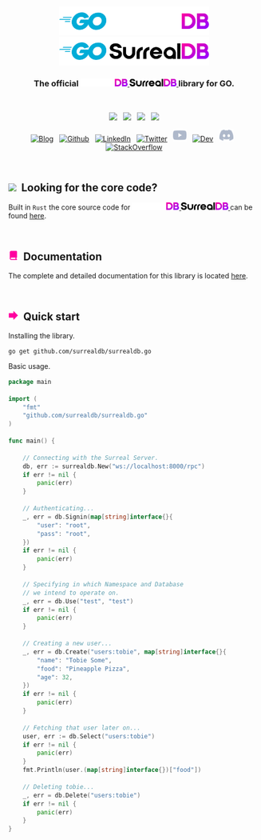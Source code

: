 <br>

<p align="center">
    <a href="https://surrealdb.com#gh-dark-mode-only" target="_blank">
        <img width="300" src="/img/white/logo_go.svg" alt="SurrealDB GO Logo">
    </a>
    <a href="https://surrealdb.com#gh-light-mode-only" target="_blank">
        <img width="300" src="/img/black/logo_go.svg" alt="SurrealDB GO Logo">
    </a>
</p>

<h3 align="center">
    The official
    <a href="https://surrealdb.com#gh-dark-mode-only" target="_blank">
        <img src="https://raw.githubusercontent.com/surrealdb/surrealdb/main/img/white/text.svg" height="15" alt="SurrealDB">
    </a>
    <a href="https://surrealdb.com#gh-light-mode-only" target="_blank">
        <img src="https://raw.githubusercontent.com/surrealdb/surrealdb/main/img/black/text.svg" height="15" alt="SurrealDB">
    </a>
    library for GO.
</h3>

<br>

<p align="center">
    <a href="https://github.com/surrealdb/surrealdb.go"><img src="https://img.shields.io/badge/status-beta-ff00bb.svg?style=flat-square"></a>
    &nbsp;
    <a href="https://surrealdb.com/docs/integration/libraries/golang"><img src="https://img.shields.io/badge/docs-view-44cc11.svg?style=flat-square"></a>
    &nbsp;
    <a href="https://pkg.go.dev/github.com/surrealdb/surrealdb.go"><img src="https://pkg.go.dev/badge/github.com/surrealdb/surrealdb.go.svg"></a>
    &nbsp;
    <a href="https://github.com/surrealdb/license"><img src="https://img.shields.io/badge/license-Apache_License_2.0-00bfff.svg?style=flat-square"></a>
</p>

<p align="center">
	<a href="https://surrealdb.com/blog"><img height="25" src="https://raw.githubusercontent.com/surrealdb/surrealdb/main/img/social/blog.svg" alt="Blog"></a>
	&nbsp;
	<a href="https://github.com/surrealdb/surrealdb"><img height="25" src="https://raw.githubusercontent.com/surrealdb/surrealdb/main/img/social/github.svg" alt="Github	"></a>
	&nbsp;
    <a href="https://www.linkedin.com/company/surrealdb/"><img height="25" src="https://raw.githubusercontent.com/surrealdb/surrealdb/main/img/social/linkedin.svg" alt="LinkedIn"></a>
    &nbsp;
    <a href="https://twitter.com/surrealdb"><img height="25" src="https://raw.githubusercontent.com/surrealdb/surrealdb/main/img/social/twitter.svg" alt="Twitter"></a>
    &nbsp;
    <a href="https://www.youtube.com/channel/UCjf2teVEuYVvvVC-gFZNq6w"><img height="25" src="https://raw.githubusercontent.com/surrealdb/surrealdb/main/img/social/youtube.svg" alt="Youtube"></a>
    &nbsp;
    <a href="https://dev.to/surrealdb"><img height="25" src="https://raw.githubusercontent.com/surrealdb/surrealdb/main/img/social/dev.svg" alt="Dev"></a>
    &nbsp;
    <a href="https://surrealdb.com/discord"><img height="25" src="https://raw.githubusercontent.com/surrealdb/surrealdb/main/img/social/discord.svg" alt="Discord"></a>
    &nbsp;
    <a href="https://stackoverflow.com/questions/tagged/surrealdb"><img height="25" src="https://raw.githubusercontent.com/surrealdb/surrealdb/main/img/social/stack-overflow.svg" alt="StackOverflow"></a>

</p>

<br>

<h2><img height="20" src="https://raw.githubusercontent.com/surrealdb/surrealdb/main/img/whatissurreal.svg">&nbsp;&nbsp;Looking for the core code?</h2>

Built in `Rust` the core source code for
<a href="https://surrealdb.com#gh-dark-mode-only" target="_blank">
<img src="https://raw.githubusercontent.com/surrealdb/surrealdb/main/img/white/text.svg" height="15" alt="SurrealDB">
</a>
<a href="https://surrealdb.com#gh-light-mode-only" target="_blank">
<img src="https://raw.githubusercontent.com/surrealdb/surrealdb/main/img/black/text.svg" height="15" alt="SurrealDB">
</a>
can be found [here](https://github.com/surrealdb/surrealdb).

<br>

<h2><img height="20" src="https://raw.githubusercontent.com/surrealdb/surrealdb/main/img/documentation.svg">&nbsp;&nbsp;Documentation</h2>

The complete and detailed documentation for this library is located [here](https://surrealdb.com/docs/integration/libraries/golang).

<br>

<h2><img height="20" src="https://raw.githubusercontent.com/surrealdb/surrealdb/main/img/gettingstarted.svg">&nbsp;&nbsp;Quick start</h2>

Installing the library.

```cli
go get github.com/surrealdb/surrealdb.go
```

Basic usage.

```go
package main

import (
    "fmt"
	"github.com/surrealdb/surrealdb.go"
)

func main() {

    // Connecting with the Surreal Server.
    db, err := surrealdb.New("ws://localhost:8000/rpc")
	if err != nil {
		panic(err)
	}

    // Authenticating...
    _, err = db.Signin(map[string]interface{}{
		"user": "root",
		"pass": "root",
	})
    if err != nil {
		panic(err)
	}

    // Specifying in which Namespace and Database
    // we intend to operate on.
    _, err = db.Use("test", "test")
	if err != nil {
		panic(err)
	}

    // Creating a new user...
    _, err = db.Create("users:tobie", map[string]interface{}{
		"name": "Tobie Some",
		"food": "Pineapple Pizza",
        "age": 32,
	})
    if err != nil {
		panic(err)
	}

    // Fetching that user later on...
    user, err := db.Select("users:tobie")
	if err != nil {
		panic(err)
	}
    fmt.Println(user.(map[string]interface{})["food"])

    // Deleting tobie...
    _, err = db.Delete("users:tobie")
	if err != nil {
		panic(err)
	}
}
```
